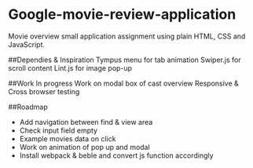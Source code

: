 # Google-movie-review-application

Movie overview small application assignment using plain HTML, CSS and JavaScript.

##Dependies & Inspiration
Tympus menu for tab animation
Swiper.js for scroll content
Lint.js for image pop-up


##Work In progress
Work on modal box of cast overview
Responsive & Cross browser testing

##Roadmap
- Add navigation between find & view area
- Check input field empty
- Example movies data on click
- Work on animation of pop up and modal
- Install webpack & beble and convert js function accordingly
